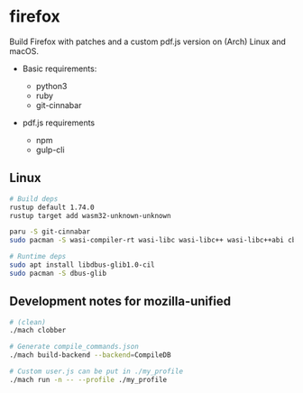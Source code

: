 # firefox
Build Firefox with patches and a custom pdf.js version on (Arch) Linux and macOS.

* Basic requirements:
    - python3
    - ruby
    - git-cinnabar

* pdf.js requirements
    - npm
    - gulp-cli


## Linux
```bash
# Build deps
rustup default 1.74.0
rustup target add wasm32-unknown-unknown

paru -S git-cinnabar
sudo pacman -S wasi-compiler-rt wasi-libc wasi-libc++ wasi-libc++abi cbindgen

# Runtime deps
sudo apt install libdbus-glib1.0-cil
sudo pacman -S dbus-glib
```


## Development notes for mozilla-unified
```bash
# (clean)
./mach clobber

# Generate compile_commands.json
./mach build-backend --backend=CompileDB

# Custom user.js can be put in ./my_profile
./mach run -n -- --profile ./my_profile
```
